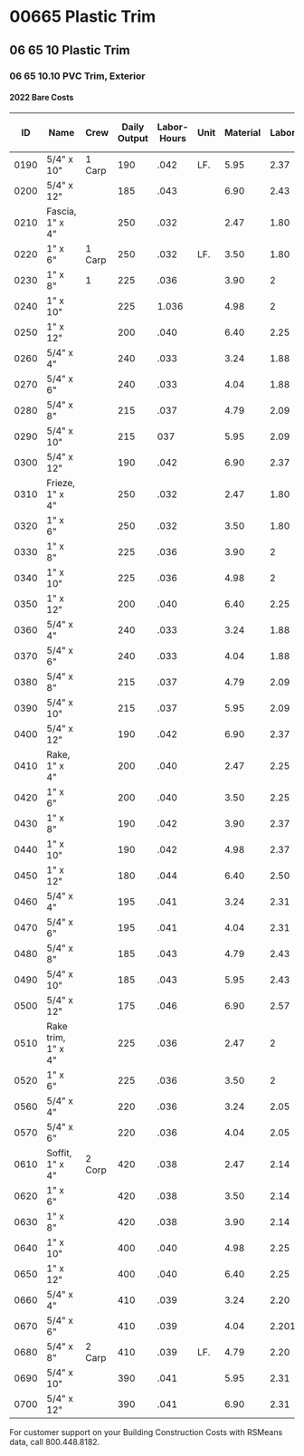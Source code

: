 # 00665 Plastic Trim

## 06 65 10 Plastic Trim

### 06 65 10.10 PVC Trim, Exterior

#### 2022 Bare Costs

| ID   | Name                | Crew    | Daily Output | Labor-Hours | Unit  | Material | Labor | Equipment | Total | Total Incl O&P |
|------|---------------------|---------|-------------|-------------|-------|----------|-------|-----------|-------|----------------|
| 0190 | 5/4" x 10"          | 1 Carp  | 190         | .042        | LF.   | 5.95     | 2.37  |           | 8.32  | 10.            |
| 0200 | 5/4" x 12"          |         | 185         | .043        |       | 6.90     | 2.43  |           | 9.33  | 11.            |
| 0210 | Fascia, 1" x 4"     |         | 250         | .032        |       | 2.47     | 1.80  |           | 4.27  | 5.             |
| 0220 | 1" x 6"             | 1 Carp  | 250         | .032        | LF.   | 3.50     | 1.80  |           | 5.30  | 6.             |
| 0230 | 1" x 8"             | 1       | 225         | .036        |       | 3.90     | 2     |           | 55.90 | 7.             |
| 0240 | 1" x 10"            |         | 225         | 1.036       |       | 4.98     | 2     |           | 6.98  | 8.             |
| 0250 | 1" x 12"            |         | 200         | .040        |       | 6.40     | 2.25  |           | 8.65  | 10.            |
| 0260 | 5/4" x 4"           |         | 240         | .033        |       | 3.24     | 1.88  |           | 5.12  | 6.             |
| 0270 | 5/4" x 6"           |         | 240         | .033        |       | 4.04     | 1.88  |           | 5.92  | 7              |
| 0280 | 5/4" x 8"           |         | 215         | .037        |       | 4.79     | 2.09  |           | 6.88  | 8.             |
| 0290 | 5/4" x 10"          |         | 215         | 037         |       | 5.95     | 2.09  |           | 8.04  | 9              |
| 0300 | 5/4" x 12"          |         | 190         | .042        |       | 6.90     | 2.37  |           | 9.27  | 11.            |
| 0310 | Frieze, 1" x 4"     |         | 250         | .032        |       | 2.47     | 1.80  |           | 4.27  | 5              |
| 0320 | 1" x 6"             |         | 250         | .032        |       | 3.50     | 1.80  |           | 5.30  | 6.             |
| 0330 | 1" x 8"             |         | 225         | .036        |       | 3.90     | 2     |           | 5.90  |                |
| 0340 | 1" x 10"            |         | 225         | .036        |       | 4.98     | 2     |           | 6.98  | 8              |
| 0350 | 1" x 12"            |         | 200         | .040        |       | 6.40     | 2.25  |           | 8.65  | 10             |
| 0360 | 5/4" x 4"           |         | 240         | .033        |       | 3.24     | 1.88  |           | 5.12  | 6.             |
| 0370 | 5/4" x 6"           |         | 240         | .033        |       | 4.04     | 1.88  |           | 5.92  | 7.             |
| 0380 | 5/4" x 8"           |         | 215         | .037        |       | 4.79     | 2.09  |           | 6.88  | 8              |
| 0390 | 5/4" x 10"          |         | 215         | .037        |       | 5.95     | 2.09  |           | 8.04  | 9              |
| 0400 | 5/4" x 12"          |         | 190         | .042        |       | 6.90     | 2.37  |           | 9.27  | 11             |
| 0410 | Rake, 1" x 4"       |         | 200         | .040        |       | 2.47     | 2.25  |           | 4.72  | 6              |
| 0420 | 1" x 6"             |         | 200         | .040        |       | 3.50     | 2.25  |           | 5.75  | 7              |
| 0430 | 1" x 8"             |         | 190         | .042        |       | 3.90     | 2.37  |           | 6.27  | 7              |
| 0440 | 1" x 10"            |         | 190         | .042        |       | 4.98     | 2.37  |           | 7.35  | 9              |
| 0450 | 1" x 12"            |         | 180         | .044        |       | 6.40     | 2.50  |           | 8.90  | 10             |
| 0460 | 5/4" x 4"           |         | 195         | .041        |       | 3.24     | 2.31  |           | 5.55  | 7              |
| 0470 | 5/4" x 6"           |         | 195         | .041        |       | 4.04     | 2.31  |           | 6.35  | 7              |
| 0480 | 5/4" x 8"           |         | 185         | .043        |       | 4.79     | 2.43  |           | 7.22  | 8              |
| 0490 | 5/4" x 10"          |         | 185         | .043        |       | 5.95     | 2.43  |           | 8.38  | 10             |
| 0500 | 5/4" x 12"          |         | 175         | .046        |       | 6.90     | 2.57  |           | 9.47  | 11             |
| 0510 | Rake trim, 1" x 4"  |         | 225         | .036        |       | 2.47     | 2     |           | 4.47  | 5              |
| 0520 | 1" x 6"             |         | 225         | .036        |       | 3.50     | 2     |           | 5.50  | 6              |
| 0560 | 5/4" x 4"           |         | 220         | .036        |       | 3.24     | 2.05  |           | 5.29  | 6              |
| 0570 | 5/4" x 6"           |         | 220         | .036        |       | 4.04     | 2.05  |           | 6.09  | 7              |
| 0610 | Soffit, 1" x 4"     | 2 Corp  | 420         | .038        |       | 2.47     | 2.14  |           | 4.61  | 5              |
| 0620 | 1" x 6"             |         | 420         | .038        |       | 3.50     | 2.14  |           | 5.64  | 7              |
| 0630 | 1" x 8"             |         | 420         | .038        |       | 3.90     | 2.14  |           | 6.04  | 7              |
| 0640 | 1" x 10"            |         | 400         | .040        |       | 4.98     | 2.25  |           | 7.23  | 8              |
| 0650 | 1" x 12"            |         | 400         | .040        |       | 6.40     | 2.25  |           | 8.65  | 10             |
| 0660 | 5/4" x 4"           |         | 410         | .039        |       | 3.24     | 2.20  |           | 5.44  | 6              |
| 0670 | 5/4" x 6"           |         | 410         | .039        |       | 4.04     | 2.201 |           | 6.24  | 7              |
| 0680 | 5/4" x 8"           | 2 Carp  | 410         | .039        | LF.   | 4.79     | 2.20  |           | 6.99  | 8              |
| 0690 | 5/4" x 10"          |         | 390         | .041        |       | 5.95     | 2.31  |           | 8.26  | 10             |
| 0700 | 5/4" x 12"          |         | 390         | .041        |       | 6.90     | 2.31  |           | 9.21  | 11             |

For customer support on your Building Construction Costs with RSMeans data, call 800.448.8182.